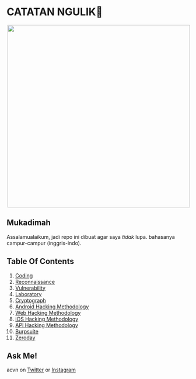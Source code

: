 # CATATAN NGULIK:rocket:

<p align="center"><img src="https://user-images.githubusercontent.com/52058660/89849631-14093c80-dbb3-11ea-9e04-a67d5758b904.jpg" width="500"></p>

## Mukadimah
Assalamualaikum, jadi repo ini dibuat agar saya *tidak* lupa. bahasanya campur-campur (inggris-indo).

## Table Of Contents
1. [Coding](https://github.com/acvn/catngul/blob/master/code.md)
2. [Reconnaissance](https://github.com/acvn/b3lajar/blob/master/rekon)
3. [Vulnerability](https://github.com/acvn/b3lajar/blob/master/vuln)
4. [Laboratory](https://github.com/acvn/b3lajar/blob/master/lab)
5. [Cryptograph](https://github.com/acvn/b3lajar/blob/master/crypto.md)
6. [Android Hacking Methodology](https://github.com/acvn/b3lajar/blob/master/android-hacking.md)
7. [Web Hacking Methodology](https://github.com/acvn/b3lajar/blob/master/webhack.md)
8. [iOS Hacking Methodology](https://github.com/acvn/b3lajar/blob/master/ioshack.md)
9. [API Hacking Methodology](https://github.com/acvn/catngul/blob/master/apihack.md)
10. [Burpsuite](https://github.com/acvn/catngul/blob/master/burp.md)
11. [Zeroday](https://github.com/aldisat/catngul/blob/master/zeroday.md)
   
## Ask Me!
acvn on [Twitter](https://twitter.com/aldi__satria) or [Instagram](https://www.instagram.com/aldi___satria/)
